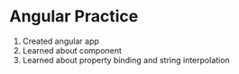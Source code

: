 # Angular Practice

1. Created angular app
2. Learned about component
3. Learned about property binding and string interpolation

